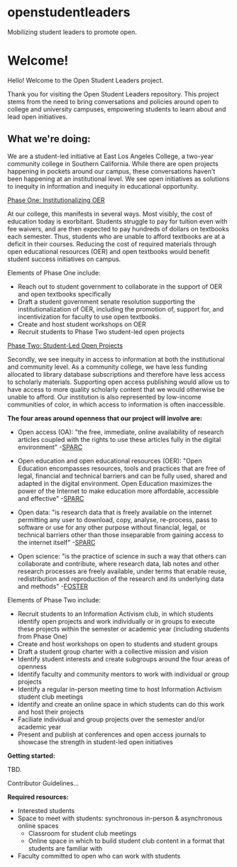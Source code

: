# openstudentleaders
Mobilizing student leaders to promote open.

# Welcome!
Hello! Welcome to the Open Student Leaders project. 

Thank you for visiting the Open Student Leaders repository. This project stems from the need to bring conversations and policies around open to college and university campuses, empowering students to learn about and lead open initiatives. 

## What we're doing:

We are a student-led initiative at East Los Angeles College, a two-year community college in Southern California. While there are open projects happening in pockets around our campus, these conversations haven't been happening at an institutional level. We see open initiatives as solutions to inequity in information and inequity in educational opportunity. 

[Phase One: Institutionalizing OER](https://github.com/cynthinee/openstudentleaders/blob/master/PhaseOne_OER)

At our college, this manifests in several ways. Most visibly, the cost of education today is exorbitant. Students struggle to pay for tuition even with fee waivers, and are then expected to pay hundreds of dollars on textbooks each semester. Thus, students who are unable to afford textbooks are at a deficit in their courses. Reducing the cost of required materials through open educational resources (OER) and open textbooks would benefit student success initiatives on campus.

Elements of Phase One include:

 * Reach out to student government to collaborate in the support of OER and open textbooks specifically 
 * Draft a student government senate resolution supporting the institutionalization of OER, including the promotion of, support for, and incentivization for faculty to use open textbooks.
 * Create and host student workshops on OER 
 * Recruit students to Phase Two student-led open projects 

[Phase Two: Student-Led Open Projects](https://github.com/cynthinee/openstudentleaders/blob/master/PhaseTwo_openprojects)

Secondly, we see inequity in access to information at both the institutional and community level. As a community college, we have less funding allocated to library database subscriptions and therefore have less access to scholarly materials. Supporting open access publishing would allow us to have access to more quality scholarly content that we would otherwise be unable to afford. Our institution is also represented by low-income communities of color, in which access to information is often inaccessible. 

**The four areas around openness that our project will involve are:**

* Open access (OA): "the free, immediate, online availability of research articles coupled with the rights to use these articles fully in the digital environment" -[SPARC](https://sparcopen.org/open-access/)

* Open education and open educational resources (OER): "Open Education encompasses resources, tools and practices that are free of legal, financial and technical barriers and can be fully used, shared and adapted in the digital environment. Open Education maximizes the power of the Internet to make education more affordable, accessible and effective" -[SPARC](https://sparcopen.org/open-education/)

* Open data: "is research data that is freely available on the internet permitting any user to download, copy, analyse, re-process, pass to software or use for any other purpose without financial, legal, or technical barriers other than those inseparable from gaining access to the internet itself" -[SPARC](https://sparcopen.org/open-data/)

* Open science: "is the practice of science in such a way that others can collaborate and contribute, where research data, lab notes and other research processes are freely available, under terms that enable reuse, redistribution and reproduction of the research and its underlying data and methods" -[FOSTER](https://www.fosteropenscience.eu/foster-taxonomy/open-science-definition)

Elements of Phase Two include:

* Recruit students to an Information Activism club, in which students identify open projects and work individually or in groups to execute these projects within the semester or academic year (including students from Phase One)
* Create and host workshops on open to students and student groups 
* Draft a student group charter with a collective mission and vision 
* Identify student interests and create subgroups around the four areas of openness 
* Identify faculty and community mentors to work with individual or group projects 
* Identify a regular in-person meeting time to host Information Activism student club meetings
* Identify and create an online space in which students can do this work and host their projects
* Faciliate individual and group projects over the semester and/or academic year 
* Present and publish at conferences and open access journals to showcase the strength in student-led open initiatives 

**Getting started:**

TBD. 

Contributor Guidelines...

**Required resources:**

* Interested students
* Space to meet with students: synchronous in-person & asynchronous online spaces 
  * Classroom for student club meetings
  * Online space in which to build student club content in a format that students are familiar with 
* Faculty committed to open who can work with students
